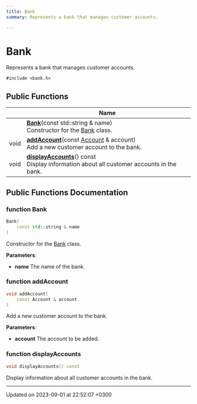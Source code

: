 ```yaml
---
title: Bank
summary: Represents a bank that manages customer accounts. 

---
```


# Bank



Represents a bank that manages customer accounts. 


`#include <bank.h>`

## Public Functions

|                | Name           |
| -------------- | -------------- |
| | **[Bank](Classes/classBank.md#function-bank)**(const std::string & name)<br>Constructor for the [Bank](Classes/classBank.md) class.  |
| void | **[addAccount](Classes/classBank.md#function-addaccount)**(const [Account](Classes/classAccount.md) & account)<br>Add a new customer account to the bank.  |
| void | **[displayAccounts](Classes/classBank.md#function-displayaccounts)**() const<br>Display information about all customer accounts in the bank.  |

## Public Functions Documentation

### function Bank

```cpp
Bank(
    const std::string & name
)
```

Constructor for the [Bank](Classes/classBank.md) class. 

**Parameters**: 

  * **name** The name of the bank. 


### function addAccount

```cpp
void addAccount(
    const Account & account
)
```

Add a new customer account to the bank. 

**Parameters**: 

  * **account** The account to be added. 


### function displayAccounts

```cpp
void displayAccounts() const
```

Display information about all customer accounts in the bank. 

-------------------------------

Updated on 2023-09-01 at 22:52:07 +0300